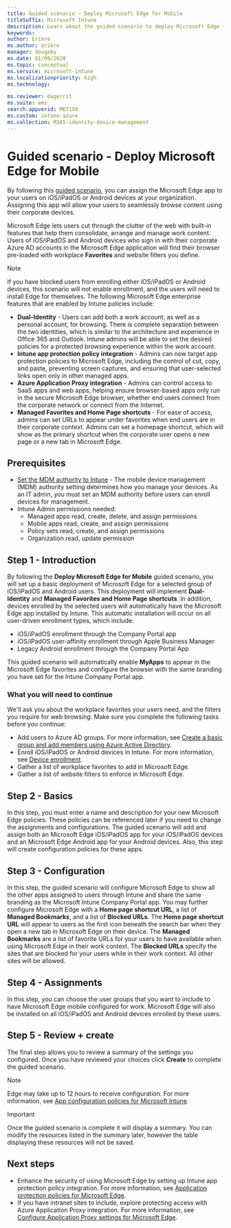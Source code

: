```yaml
---
title: Guided scenario - Deploy Microsoft Edge for Mobile 
titleSuffix: Microsoft Intune
description: Learn about the guided scenario to deploy Microsoft Edge for Mobile from the Microsoft 365 Device Management portal.
keywords:
author: Erikre
ms.author: erikre
manager: dougeby
ms.date: 01/09/2020
ms.topic: conceptual
ms.service: microsoft-intune
ms.localizationpriority: high
ms.technology:

ms.reviewer: dagerrit
ms.suite: ems
search.appverid: MET150
ms.custom: intune-azure
ms.collection: M365-identity-device-management
---
```


# Guided scenario - Deploy Microsoft Edge for Mobile 

By following this [guided scenario](../fundamentals/guided-scenarios-overview.md), you can assign the Microsoft Edge app to your users on iOS/iPadOS or Android devices at your organization. Assigning this app will allow your users to seamlessly browse content using their corporate devices. 

Microsoft Edge lets users cut through the clutter of the web with built-in features that help them consolidate, arrange and manage work content. Users of iOS/iPadOS and Android devices who sign in with their corporate Azure AD accounts in the Microsoft Edge application will find their browser pre-loaded with workplace **Favorites** and website filters you define.

> [!NOTE]
> If you have blocked users from enrolling either iOS/iPadOS or Android devices, this scenario will not enable enrollment, and the users will need to install Edge for themselves.
The following Microsoft Edge enterprise features that are enabled by Intune policies include: 

- **Dual-Identity** - Users can add both a work account, as well as a personal account, for browsing. There is complete separation between the two identities, which is similar to the architecture and experience in Office 365 and Outlook. Intune admins will be able to set the desired policies for a protected browsing experience within the work account. 
- **Intune app protection policy integration** - Admins can now target app protection policies to Microsoft Edge, including the control of cut, copy, and paste, preventing screen captures, and ensuring that user-selected links open only in other managed apps.
- **Azure Application Proxy integration** - Admins can control access to SaaS apps and web apps, helping ensure browser-based apps only run in the secure Microsoft Edge browser, whether end users connect from the corporate network or connect from the Internet. 
- **Managed Favorites and Home Page shortcuts** - For ease of access, admins can set URLs to appear under favorites when end users are in their corporate context. Admins can set a homepage shortcut, which will show as the primary shortcut when the corporate user opens a new page or a new tab in Microsoft Edge.

## Prerequisites

- [Set the MDM authority to Intune](mdm-authority-set.md#set-mdm-authority-to-intune) - The mobile device management (MDM) authority setting determines how you manage your devices. As an IT admin, you must set an MDM authority before users can enroll devices for management.
- Intune Admin permissions needed:
    - Managed apps read, create, delete, and assign permissions
    - Mobile apps read, create, and assign permissions
    - Policy sets read, create, and assign permissions
    - Organization read, update permission

## Step 1 - Introduction

By following the **Deploy Microsoft Edge for Mobile** guided scenario, you will set up a basic deployment of Microsoft Edge for a selected group of iOS/iPadOS and Android users. This deployment will implement **Dual-Identity** and **Managed Favorites and Home Page shortcuts**. In addition, devices enrolled by the selected users will automatically have the Microsoft Edge app installed by Intune. This automatic installation will occur on all user-driven enrollment types, which include: 
- iOS/iPadOS enrollment through the Company Portal app 
- iOS/iPadOS user-affinity enrollment through Apple Business Manager 
- Legacy Android enrollment through the Company Portal App 

This guided scenario will automatically enable **MyApps** to appear in the Microsoft Edge favorites and configure the browser with the same branding you have set for the Intune Company Portal app. 

### What you will need to continue
We'll ask you about the workplace favorites your users need, and the filters you require for web browsing. Make sure you complete the following tasks before you continue:

- Add users to Azure AD groups. For more information, see [Create a basic group and add members using Azure Active Directory](https://go.microsoft.com/fwlink/?linkid=2102458).
- Enroll iOS/iPadOS or Android devices in Intune. For more information, see [Device enrollment](https://go.microsoft.com/fwlink/?linkid=2102547).
- Gather a list of workplace favorites to add in Microsoft Edge.
- Gather a list of website filters to enforce in Microsoft Edge.

## Step 2 - Basics

In this step, you must enter a name and description for your new Microsoft Edge policies. These policies can be referenced later if you need to change the assignments and configurations. The guided scenario will add and assign both an Microsoft Edge iOS/iPadOS app for your iOS/iPadOS devices and an Microsoft Edge Android app for your Android devices. Also, this step will create configuration policies for these apps.

## Step 3 - Configuration

In this step, the guided scenario will configure Microsoft Edge to show all the other apps assigned to users through Intune and share the same branding as the Microsoft Intune Company Portal app. You may further configure Microsoft Edge with a **Home page shortcut URL**, a list of **Managed Bookmarks**, and a list of **Blocked URLs**. The **Home page shortcut URL** will appear to users as the first icon beneath the search bar when they open a new tab in Microsoft Edge on their device. The **Managed Bookmarks** are a list of favorite URLs for your users to have available when using Microsoft Edge in their work context. The **Blocked URLs** specify the sites that are blocked for your users while in their work context. All other sites will be allowed. 

## Step 4 - Assignments

In this step, you can choose the user groups that you want to include to have Microsoft Edge mobile configured for work. Microsoft Edge will also be installed on all iOS/iPadOS and Android devices enrolled by these users.

## Step 5 - Review + create

The final step allows you to review a summary of the settings you configured. Once you have reviewed your choices click **Create** to complete the guided scenario. 

> [!NOTE]
> Edge may take up to 12 hours to receive configuration. For more information, see [App configuration policies for Microsoft Intune](../apps/app-configuration-policies-overview.md).

> [!IMPORTANT]
> Once the guided scenario is complete it will display a summary. You can modify the resources listed in the summary later, however the table displaying these resources will not be saved.

## Next steps

- Enhance the security of using Microsoft Edge by setting up Intune app protection policy integration. For more information, see [Application protection policies for Microsoft Edge](../apps/manage-microsoft-edge.md#application-protection-policies-for-microsoft-edge).
- If you have intranet sites to include, explore protecting access with Azure Application Proxy integration. For more information, see [Configure Application Proxy settings for Microsoft Edge](../apps/manage-microsoft-edge.md#configure-application-proxy-settings-for-microsoft-edge).

